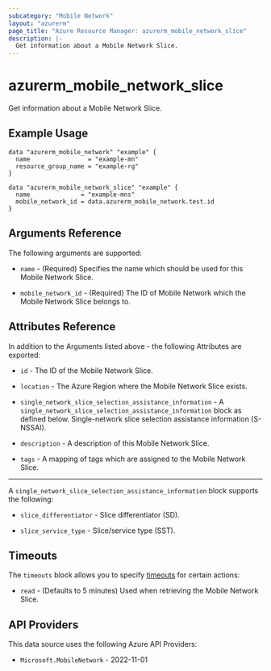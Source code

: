```yaml
---
subcategory: "Mobile Network"
layout: "azurerm"
page_title: "Azure Resource Manager: azurerm_mobile_network_slice"
description: |-
  Get information about a Mobile Network Slice.
---
```


# azurerm_mobile_network_slice

Get information about a Mobile Network Slice.

## Example Usage

```hcl
data "azurerm_mobile_network" "example" {
  name                = "example-mn"
  resource_group_name = "example-rg"
}

data "azurerm_mobile_network_slice" "example" {
  name              = "example-mns"
  mobile_network_id = data.azurerm_mobile_network.test.id
}
```

## Arguments Reference

The following arguments are supported:

* `name` - (Required) Specifies the name which should be used for this Mobile Network Slice. 

* `mobile_network_id` - (Required) The ID of Mobile Network which the Mobile Network Slice belongs to.

## Attributes Reference

In addition to the Arguments listed above - the following Attributes are exported:

* `id` - The ID of the Mobile Network Slice.

* `location` - The Azure Region where the Mobile Network Slice exists. 

* `single_network_slice_selection_assistance_information` - A `single_network_slice_selection_assistance_information` block as defined below. Single-network slice selection assistance information (S-NSSAI). 

* `description` - A description of this Mobile Network Slice.

* `tags` - A mapping of tags which are assigned to the Mobile Network Slice.

---

A `single_network_slice_selection_assistance_information` block supports the following:

* `slice_differentiator` - Slice differentiator (SD).

* `slice_service_type` - Slice/service type (SST).


## Timeouts

The `timeouts` block allows you to specify [timeouts](https://www.terraform.io/docs/configuration/resources.html#timeouts) for certain actions:

* `read` - (Defaults to 5 minutes) Used when retrieving the Mobile Network Slice.

## API Providers
<!-- This section is generated, changes will be overwritten -->
This data source uses the following Azure API Providers:

* `Microsoft.MobileNetwork` - 2022-11-01
